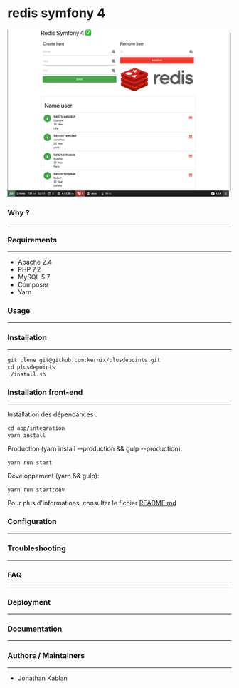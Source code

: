 # redis symfony 4

![](screenshot.png)

### Why ?
---

### Requirements
---

- Apache 2.4
- PHP 7.2
- MySQL 5.7
- Composer
- Yarn

### Usage
---

### Installation
---

```
git clone git@github.com:kernix/plusdepoints.git
cd plusdepoints
./install.sh
```

### Installation front-end
---

Installation des dépendances :

```
cd app/integration
yarn install
```

Production (yarn install --production && gulp --production):

```
yarn run start
```

Développement (yarn && gulp):

```
yarn run start:dev
```

Pour plus d'informations, consulter le fichier [README.md](app/integration/README.md)

### Configuration
---

### Troubleshooting
---

### FAQ
---

### Deployment
---

### Documentation
---

### Authors / Maintainers
---
- Jonathan Kablan
